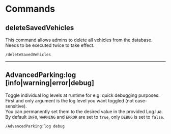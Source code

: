 # Commands

## deleteSavedVehicles

This command allows admins to delete all vehicles from the database.\
Needs to be executed twice to take effect.

```
/deleteSavedVehicles
```

***

## AdvancedParking:log \[info|warning|error|debug]

Toggle individual log levels at runtime for e.g. quick debugging purposes. First and only argument is the log level you want toggled (not case-sensitive).\
You can permanently set them to the desired value in the provided Log.lua. By default `INFO`, `WARNING` and `ERROR` are set to `true`, only `DEBUG` is set to `false`.

```
/AdvancedParking:log debug
```
